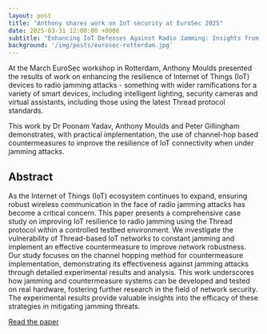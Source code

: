 ```yaml
---
layout: post
title: "Anthony shares work on IoT security at EuroSec 2025"
date: 2025-03-31 12:00:00 +0000
subtitle: "Enhancing IoT Defenses Against Radio Jamming: Insights from a Thread Testbed Case Study"
background: '/img/posts/eurosec-rotterdam.jpg'
---
```


<!-- PUT PAGE CONTENT HERE (IN HTML OR MARKDOWN) -->

At the March EuroSec workshop in Rotterdam, Anthony Moulds presented the results of work on enhancing the resilience of Internet of Things (IoT) devices to radio jamming attacks - something with wider ramifications for a variety of smart devices, including intelligent lighting, security cameras and virtual assistants, including those using the latest Thread protocol standards.

This work by Dr Poonam Yadav, Anthony Moulds and Peter Gillingham demonstrates, with practical implementation, the use of channel-hop based countermeasures to improve the resilience of IoT connectivity when under jamming attacks.

## Abstract

As the Internet of Things (IoT) ecosystem continues to expand, ensuring robust wireless communication in the face of radio jamming attacks has become a critical concern. This paper presents a comprehensive case study on improving IoT resilience to radio jamming using the Thread protocol within a controlled testbed environment. We investigate the vulnerability of Thread-based IoT networks to constant jamming and implement an effective countermeasure to improve network robustness. Our study focuses on the channel hopping method for countermeasure implementation, demonstrating its effectiveness against jamming attacks through detailed experimental results and analysis. This work underscores how jamming and countermeasure systems can be developed and tested on real hardware, fostering further research in the field of network security. The experimental results provide valuable insights into the efficacy of these strategies in mitigating jamming threats.

<div class="clearfix">
    <a class="btn btn-primary float-right" href="/publications/2025-enhancing-iot-defenses-against-radio-jamming">Read the paper</a>
</div>